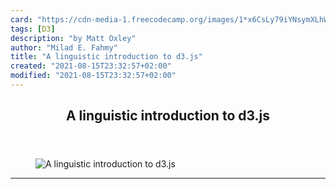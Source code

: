```yaml
---
card: "https://cdn-media-1.freecodecamp.org/images/1*x6CsLy79iYNsymXLhWlBXg.png"
tags: [D3]
description: "by Matt Oxley"
author: "Milad E. Fahmy"
title: "A linguistic introduction to d3.js"
created: "2021-08-15T23:32:57+02:00"
modified: "2021-08-15T23:32:57+02:00"
---
```

<div class="site-wrapper">
<main id="site-main" class="site-main outer">
<div class="inner">
<article class="post-full post tag-d3 tag-javascript tag-data-visualization tag-data-science tag-tech ">
<header class="post-full-header">
<h1 class="post-full-title">A linguistic introduction to d3.js</h1>
</header>
<figure class="post-full-image">
<picture>
<source media="(max-width: 700px)" sizes="1px" srcset="data:image/gif;base64,R0lGODlhAQABAIAAAAAAAP///yH5BAEAAAAALAAAAAABAAEAAAIBRAA7 1w">
<source media="(min-width: 701px)" sizes="(max-width: 800px) 400px,
(max-width: 1170px) 700px,
1400px" srcset="https://cdn-media-1.freecodecamp.org/images/1*x6CsLy79iYNsymXLhWlBXg.png 300w,
https://cdn-media-1.freecodecamp.org/images/1*x6CsLy79iYNsymXLhWlBXg.png 600w,
https://cdn-media-1.freecodecamp.org/images/1*x6CsLy79iYNsymXLhWlBXg.png 1000w,
https://cdn-media-1.freecodecamp.org/images/1*x6CsLy79iYNsymXLhWlBXg.png 2000w">
<img onerror="this.style.display='none'" src="https://cdn-media-1.freecodecamp.org/images/1*x6CsLy79iYNsymXLhWlBXg.png" alt="A linguistic introduction to d3.js">
</picture>
</figure>
<section class="post-full-content">
<div class="post-content medium-migrated-article">
</div>
<hr>
</section>
</article>
</div>
</main>
</div>
<!-- Google Tag Manager (noscript) -->
<!-- End Google Tag Manager (noscript) -->
